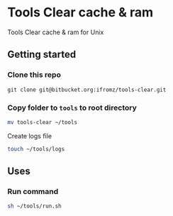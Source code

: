 # Tools Clear cache & ram
Tools Clear cache & ram for Unix

## Getting started

### Clone this repo
 
```git
git clone git@bitbucket.org:ifromz/tools-clear.git
```
### Copy folder to `tools` to root directory

```bash
mv tools-clear ~/tools
```

Create logs file

```bash
touch ~/tools/logs
```

## Uses
### Run command

```bash
sh ~/tools/run.sh
```
